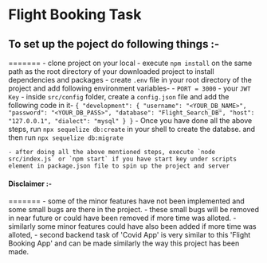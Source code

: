 # Flight Booking Task

## To set up the poject do following things :-
=======
    - clone project on your local
    - execute `npm install` on the same path as the root directory of your downloaded project to install dependencies and       packages
    - create `.env` file in your root directory of the project and add following environment variables-
       - `PORT = 3000`
       - your `JWT Key`
    - inside `src/config` folder, create a `config.json` file and add the following code in it-
    ```
    {
      "development": {
        "username": "<YOUR_DB_NAME>",
        "password": "<YOUR_DB_PASS>",
        "database": "Flight_Search_DB",
        "host": "127.0.0.1",
        "dialect": "mysql"
      }
    }
    ``` 
    - Once you have done all the above steps, run `npx sequelize db:create` in your shell to create the databse. 
      and then run `npx sequelize db:migrate` 
    
    - after doing all the above mentioned steps, execute `node src/index.js` or `npm start` if you have start key under scripts element in package.json file to spin up the project and server


#### Disclaimer :-
=======
    - some of the minor features have not been implemented and some small bugs are there in the project.
    - these small bugs will be removed in near future or could have been removed if more time was alloted.
    - similarly some minor features could have also been added if more time was alloted,
    - second backend task of 'Covid App' is very similar to this 'Flight Booking App' and can be made similarly the way this    project has been made.
